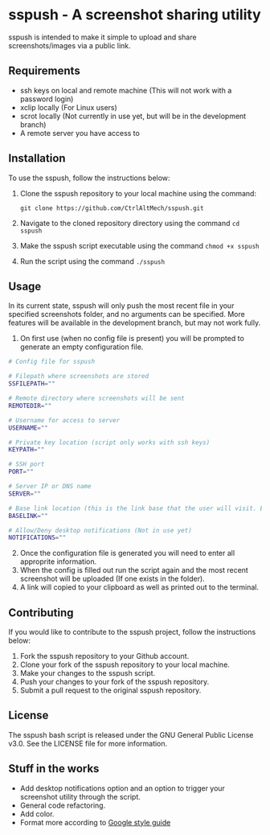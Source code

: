 # sspush - A screenshot sharing utility
sspush is intended to make it simple to upload and share screenshots/images via a public link.

## Requirements

- ssh keys on local and remote machine (This will not work with a password login)
- xclip locally (For Linux users)
- scrot locally (Not currently in use yet, but will be in the development branch)
- A remote server you have access to

## Installation

To use the sspush, follow the instructions below:

1. Clone the sspush repository to your local machine using the command: 
    
    `git clone https://github.com/CtrlAltMech/sspush.git`
    
2. Navigate to the cloned repository directory using the command `cd sspush`
3. Make the sspush script executable using the command `chmod +x sspush`
4. Run the script using the command `./sspush`

## Usage

In its current state, sspush will only push the most recent file in your specified screenshots folder, and no arguments can be specified. More features will be available in the development branch, but may not work fully.

1. On first use (when no config file is present) you will be prompted to generate an empty configuration file.

```bash
# Config file for sspush

# Filepath where screenshots are stored
SSFILEPATH=""

# Remote directory where screenshots will be sent
REMOTEDIR=""

# Username for access to server
USERNAME=""

# Private key location (script only works with ssh keys)
KEYPATH=""

# SSH port
PORT=""

# Server IP or DNS name
SERVER=""

# Base link location (this is the link base that the user will visit. Example https://mysite.net/pics/<your image name>.jpg
BASELINK=""

# Allow/Deny desktop notifications (Not in use yet)
NOTIFICATIONS=""
```

2. Once the configuration file is generated you will need to enter all approprite information.
3. When the config is filled out run the script again and the most recent screenshot will be uploaded (If one exists in the folder).
4. A link will copied to your clipboard as well as printed out to the terminal.

## Contributing

If you would like to contribute to the sspush project, follow the instructions below:

1. Fork the sspush repository to your Github account.
2. Clone your fork of the sspush repository to your local machine.
3. Make your changes to the sspush script.
4. Push your changes to your fork of the sspush repository.
5. Submit a pull request to the original sspush repository.

## License

The sspush bash script is released under the GNU General Public License v3.0. See the LICENSE file for more information.

## Stuff in the works

- Add desktop notifications option and an option to trigger your screenshot utility through the script.
- General code refactoring.
- Add color.
- Format more according to [Google style guide](https://google.github.io/styleguide/shellguide.html#s7-naming-conventions)
